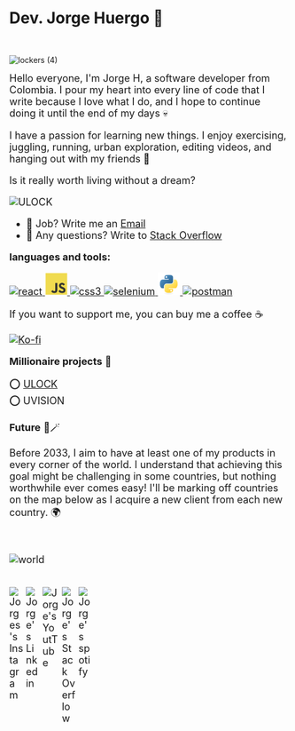 # Dev. Jorge Huergo 🚀

<br />

![lockers (4)](https://github.com/Programacion315/Programacion315/assets/83243886/e9086c9e-0f23-4df0-8f30-483ecbedba26)




<!--![](https://visitor-badge.glitch.me/badge?page_id=Programacion315.Programacion315)-->

<paragraph style="font-size:18px">
Hello everyone, I'm Jorge H, a software developer from Colombia. I pour my heart into every line of code that I write because I love what I do, and I hope to continue doing it until the end of my days 💀


<br/>

I have a passion for learning new things. I enjoy exercising, juggling, running, urban exploration, editing videos, and hanging out with my friends 🎉

Is it really worth living without a dream?

<paragraph />

<!--Imagen-->
 <!--<img align="right" alt="GIF" src="https://github.com/Programacion315/Programacion315/blob/master/presentacion/jorge.gif?raw=true" width="500" height="320" />-->
<img align="right" src="https://github.com/Programacion315/Programacion315/assets/83243886/bbf7214a-0f36-456c-bdf9-ea98a7a8f808" width="600" alt="ULOCK" />

<br/>
  
- 💼 Job? Write me an [Email](mailto:huergocode@proton.me)   
- 💼 Any questions? Write to [Stack Overflow]() 

**languages and tools:**  



<p align="left"> 
  <a href="https://nextjs.org/" target="_blank" rel="noreferrer"> 
    <img src="https://github.com/Programacion315/Programacion315/assets/83243886/c0736423-4db3-4c8e-ad14-38cfef2872b9" alt="react" height="42"/> 
  </a> 
  <a href="https://developer.mozilla.org/en-US/docs/Web/JavaScript" target="_blank" rel="noreferrer"> 
    <img src="https://raw.githubusercontent.com/devicons/devicon/master/icons/javascript/javascript-original.svg" alt="javascript" height="40"/> 
  </a>
  <a href="https://www.w3schools.com/css/" target="_blank" rel="noreferrer"> 
    <img src="https://github.com/Programacion315/Programacion315/assets/83243886/69f0506e-6205-49d4-9a8e-be11277a3f78" alt="css3" height="40"/> 
  </a>
  <a href="https://www.selenium.dev" target="_blank" rel="noreferrer"> 
    <img src="https://raw.githubusercontent.com/detain/svg-logos/780f25886640cef088af994181646db2f6b1a3f8/svg/selenium-logo.svg" alt="selenium" height="40"/> 
  </a>
  <a href="https://www.python.org" target="_blank" rel="noreferrer"> 
    <img src="https://raw.githubusercontent.com/devicons/devicon/master/icons/python/python-original.svg" alt="python" height="40"/> 
  </a> 
  <a href="https://postman.com" target="_blank" rel="noreferrer"> 
    <img src="https://www.vectorlogo.zone/logos/getpostman/getpostman-icon.svg" alt="postman" height="40"/> 
  </a>
</p>




<!--END_SECTION:waka-->

If you want to support me, you can buy me a coffee ☕

<a href="https://ko-fi.com/programacion315" target="_blank"><img src="https://az743702.vo.msecnd.net/cdn/kofi3.png?v=0" alt="Ko-fi" width="150" ></a>

 **Millionaire projects** 💸
 
 ⭕ [ULOCK](https://www.ulock.pro/)<br />
 ⭕ UVISION<br />
 

**Future** 🔮🪄

Before 2033, I aim to have at least one of my products in every corner of the world. I understand that achieving this goal might be challenging in some countries, but nothing worthwhile ever comes easy! I'll be marking off countries on the map below as I acquire a new client from each new country. 🌍

<br />

![world](https://github.com/Programacion315/Programacion315/assets/83243886/ac61a153-2ed1-4aa2-b5f5-299667ff0ec3)

<br />


<a href="https://www.instagram.com/jluiso315/">
  <img align="left" alt="Jorges's Instagram" width="25px" src="https://www.vectorlogo.zone/logos/instagram/instagram-icon.svg" />
</a>
<a href="linkedin.com/in/jorge-huergo-ab5a84235">
  <img style="margin-left:5px" align="left" alt="Jorge's Linkedin" width="25px" src="https://www.vectorlogo.zone/logos/linkedin/linkedin-icon.svg" />
</a>

<a href="https://www.youtube.com/channel/UCPefDcI7dQ5nkrvixN7IrnQ">
  <img style="margin-left:5px" align="left" alt="Jorge's YoutTube" width="30px" src="https://www.vectorlogo.zone/logos/youtube/youtube-icon.svg" />
</a>

<a href="https://stackoverflow.com/users/15764087/jorge-h?tab=profile">
  <img style="margin-left:5px" align="left" alt="Jorge's Stack Overflow" width="25px" src="https://www.vectorlogo.zone/logos/stackoverflow/stackoverflow-icon.svg" />
</a>

<a href="https://open.spotify.com/playlist/1XEcMGCIw0TUlSSxgWV8zB?si=78e092603f614b96">
  <img style="margin-left:5px" align="left" alt="Jorge's spotify" width="25px" src="https://www.vectorlogo.zone/logos/spotify/spotify-icon.svg" />
</a>


